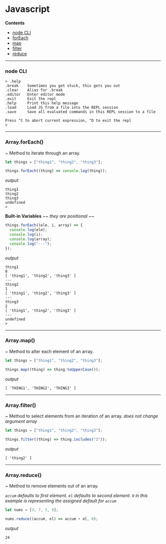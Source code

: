 # Javascript

**Contents**

- [node CLI](#node-cli)
- [forEach](<#array.foreach()>)
- [map](<#array.map()>)
- [filter](<#array.filter()>)
- [reduce](<#array.reduce()>)

---

### node CLI

```
> .help
.break    Sometimes you get stuck, this gets you out
.clear    Alias for .break
.editor   Enter editor mode
.exit     Exit the repl
.help     Print this help message
.load     Load JS from a file into the REPL session
.save     Save all evaluated commands in this REPL session to a file

Press ^C to abort current expression, ^D to exit the repl
>
```

---

### Array.forEach()

~ Method to iterate through an array.

```js
let things = ["thing1", "thing2", "thing3"];

things.forEach((thing) => console.log(thing));
```

_output_

```
thing1
thing2
thing3
undefined
>
```

**Built-in Variables**
_~~ they are positional ~~_

```js
things.forEach((ele, i, array) => {
  console.log(ele);
  console.log(i);
  console.log(array);
  console.log("---");
});
```

_output_

```
thing1
0
[ 'thing1', 'thing2', 'thing3' ]
---
thing2
1
[ 'thing1', 'thing2', 'thing3' ]
---
thing3
2
[ 'thing1', 'thing2', 'thing3' ]
---
undefined
>
```

---

### Array.map()

~ Method to alter each element of an array.

```js
let things = ["thing1", "thing2", "thing3"];

things.map((thing) => thing.toUpperCase());
```

_output_

```
[ 'THING1', 'THING2', 'THING3' ]
```

---

### Array.filter()

~ Method to select elements from an iteration of an array.
_does not change argument array_

```js
let things = ["thing1", "thing2", "thing3"];

things.filter((thing) => thing.includes("2"));
```

_output_

```
[ 'thing2' ]
```

---

### Array.reduce()

~ Method to remove elements out of an array.

_`accum` defaults to first element._
_`el` defaults to second element._
_`0` in this example is representing the assigned default for `accum`_

```js
let nums = [3, 7, 5, 9];

nums.reduce((accum, el) => accum + el, 0);
```

_output_

```
24
```
